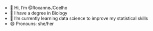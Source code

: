 - 👋 Hi, I’m @RoxanneJCoelho
- 🌱 I have a degree in Biology
- 👀 I’m currently learning data science to improve my statistical skills
- 😄 Pronouns: she/her

<!---
RoxanneJCoelho/RoxanneJCoelho is a ✨ special ✨ repository because its `README.md` (this file) appears on your GitHub profile.
You can click the Preview link to take a look at your changes.
--->
